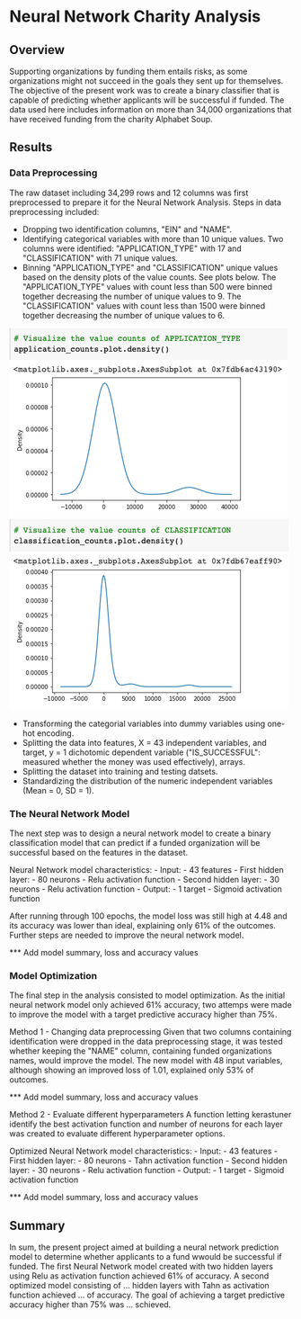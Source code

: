 # Neural Network Charity Analysis

## Overview
Supporting organizations by funding them entails risks, as some organizations might not succeed in the goals they sent up for themselves. The objective of the present work was to create a binary classifier that is capable of predicting whether applicants will be successful if funded. The data used here includes information on more than 34,000 organizations that have received funding from the charity Alphabet Soup.

## Results
### Data Preprocessing
The raw dataset including 34,299 rows and 12 columns was first preprocessed to prepare it for the Neural Network Analysis. Steps in data preprocessing included:

- Dropping two identification columns, "EIN" and "NAME".
- Identifying categorical variables with more than 10 unique values. Two columns were identified: "APPLICATION_TYPE" with 17 and "CLASSIFICATION" with 71 unique values.
- Binning "APPLICATION_TYPE" and "CLASSIFICATION" unique values based on the density plots of the value counts. See plots below. The "APPLICATION_TYPE" values with count less than 500 were binned together decreasing the number of unique values to 9. The "CLASSIFICATION" values with count less than 1500 were binned together decreasing the number of unique values to 6.

![alt text](https://github.com/floramatos/Neural_Network_Charity_Analysis/blob/main/Images/application_plot.png?raw=true)
![alt text](https://github.com/floramatos/Neural_Network_Charity_Analysis/blob/main/Images/classification_plot.png?raw=true)

- Transforming the categorial variables into dummy variables using one-hot encoding.
- Splitting the data into features, X = 43 independent variables, and target, y = 1 dichotomic dependent variable ("IS_SUCCESSFUL": measured whether the money was used effectively), arrays.
- Splitting the dataset into training and testing datsets.
- Standardizing the distribution of the numeric independent variables (Mean = 0, SD = 1).


### The Neural Network Model
The next step was to design a neural network model to create a binary classification model that can predict if a funded organization will be successful based on the features in the dataset.

Neural Network model characteristics:
	- Input:
		- 43 features
	- First hidden layer: 
		- 80 neurons
		- Relu activation function
	- Second hidden layer: 
		- 30 neurons
		- Relu activation function
	- Output:
		- 1 target
		- Sigmoid activation function

After running through 100 epochs, the model loss was still high at 4.48 and its accuracy was lower than ideal, explaining only 61% of the outcomes. Further steps are needed to improve the neural network model.

*** Add model summary, loss and accuracy values

### Model Optimization
The final step in the analysis consisted to model optimization. As the initial neural network model only achieved 61% accuracy, two attemps were made to improve the model with a target predictive accuracy higher than 75%.

Method 1 - Changing data preprocessing
Given that two columns containing identification were dropped in the data preprocessing stage, it was tested whether keeping the "NAME" column, containing funded organizations names, would improve the model. The new model with 48 input variables, although showing an improved loss of 1.01, explained only 53% of outcomes.

*** Add model summary, loss and accuracy values

Method 2 - Evaluate different hyperparameters
A function letting kerastuner identify the best activation function and number of neurons for each layer was created to evaluate different hyperparameter options.

Optimized Neural Network model characteristics:
	- Input:
		- 43 features
	- First hidden layer: 
		- 80 neurons
		- Tahn activation function
	- Second hidden layer: 
		- 30 neurons
		- Relu activation function
	- Output:
		- 1 target
		- Sigmoid activation function

*** Add model summary, loss and accuracy values

## Summary
In sum, the present project aimed at building a neural network prediction model to determine whether applicants to a fund wwould be successful if funded. The first Neural Network model created with two hidden layers using Relu as activation function achieved 61% of accuracy. A second optimized model consisting of ... hidden layers with Tahn as activation function achieved ... of accuracy. The goal of achieving a target predictive accuracy higher than 75% was ... schieved.